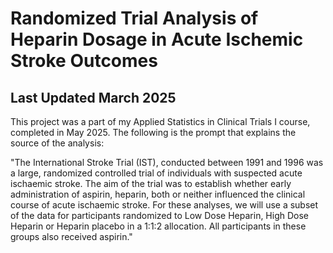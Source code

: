 # Randomized Trial Analysis of Heparin Dosage in Acute Ischemic Stroke Outcomes
## Last Updated March 2025

This project was a part of my Applied Statistics in Clinical Trials I course, completed in May 2025. The following is the prompt that explains the source of the analysis: 

"The International Stroke Trial (IST), conducted between 1991 and 1996 was a large, randomized controlled trial of individuals with suspected acute ischaemic stroke. The aim of the trial was to establish whether early administration of aspirin, heparin, both or neither influenced the clinical course of acute ischaemic stroke. For these analyses, we will use a subset of the data for participants randomized to Low Dose Heparin, High Dose Heparin or Heparin placebo in a 1:1:2 allocation.  All participants in these groups also received aspirin." 

